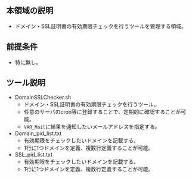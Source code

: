 ## 本領域の説明
* ドメイン・SSL証明書の有効期限チェックを行うツールを管理する領域。

## 前提条件
* 特に無し。

## ツール説明
* DomainSSLChecker.sh
	* ドメイン・SSL証明書の有効期限チェックを行うツール。
	* 任意のサーバのcron等に登録することで、定期的に確認することが可能。
	* `VAR_Mail`に結果を通知したいメールアドレスを指定する。
* Domain_pid_list.txt
	* 有効期限をチェックしたいドメインを記載する。
	* 1行に1つドメインを定義、複数行定義することが可能。
* SSL_pid_list.txt
	* 有効期限をチェックしたいドメインを記載する。
	* 1行に1つドメインを定義、複数行定義することが可能。